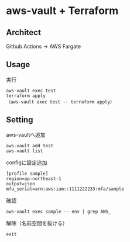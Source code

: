 # aws-vault + Terraform

## Architect
Github Actions -> AWS Fargate

## Usage
実行
```
aws-vault exec test
terraform apply
（aws-vault exec test -- terraform apply）
```

## Setting
aws-vaultへ追加
```
aws-vault add test
aws-vault list
```

configに設定追加
```
[profile sample]
region=ap-northeast-1
output=json
mfa_serial=arn:aws:iam::1111222233:mfa/sample
```

確認
```
aws-vault exec sample -- env | grep AWS_
```

解除（名前空間を抜ける）
```
exit
```